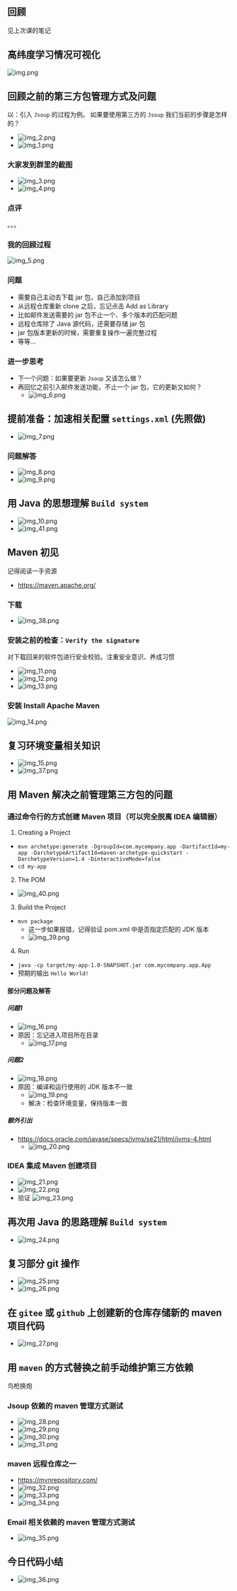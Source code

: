 ## 回顾
见上次课的笔记

## 高纬度学习情况可视化
![img.png](img.png)

## 回顾之前的第三方包管理方式及问题
以：引入 `Jsoup` 的过程为例。
如果要使用第三方的 `Jsoup` 我们当前的步骤是怎样的？
- ![img_2.png](img_2.png)
- ![img_1.png](img_1.png)
### 大家发到群里的截图
- ![img_3.png](img_3.png)
- ![img_4.png](img_4.png)
### 点评
。。。
### 我的回顾过程
![img_5.png](img_5.png)
### 问题
- 需要自己主动去下载 jar 包，自己添加到项目
- 从远程仓库重新 clone 之后，忘记点击 Add as Library
- 比如邮件发送需要的 jar 包不止一个、多个版本的匹配问题
- 远程仓库除了 Java 源代码，还需要存储 jar 包
- jar 包版本更新的时候，需要重复操作一遍完整过程
- 等等...

### 进一步思考
- 下一个问题：如果要更新 `Jsoup` 又该怎么做？
- 再回忆之前引入邮件发送功能，不止一个 jar 包，它的更新又如何？
  - ![img_6.png](img_6.png)

## 提前准备：加速相关配置 `settings.xml` (先照做)
- ![img_7.png](img_7.png)
### 问题解答
- ![img_8.png](img_8.png)
- ![img_9.png](img_9.png)

## 用 Java 的思想理解 `Build system`
- ![img_10.png](img_10.png)
- ![img_41.png](img_41.png)

## Maven 初见
记得阅读一手资源
- https://maven.apache.org/
### 下载
- ![img_38.png](img_38.png)
### 安装之前的检查：`Verify the signature`
对下载回来的软件包进行安全校验。注重安全意识、养成习惯
- ![img_11.png](img_11.png)
- ![img_12.png](img_12.png)
- ![img_13.png](img_13.png)

### 安装 Install Apache Maven
![img_14.png](img_14.png)

## 复习环境变量相关知识
- ![img_15.png](img_15.png)
- ![img_37.png](img_37.png)

## 用 Maven 解决之前管理第三方包的问题
### 通过命令行的方式创建 Maven 项目（可以完全脱离 IDEA 编辑器）
1. Creating a Project
- `mvn archetype:generate -DgroupId=com.mycompany.app -DartifactId=my-app -DarchetypeArtifactId=maven-archetype-quickstart -DarchetypeVersion=1.4 -DinteractiveMode=false
  `
- `cd my-app`
2. The POM
- ![img_40.png](img_40.png)
3. Build the Project
- `mvn package`
  - 这一步如果报错，记得验证 pom.xml 中是否指定匹配的 JDK 版本
  - ![img_39.png](img_39.png)
4. Run
- `java -cp target/my-app-1.0-SNAPSHOT.jar com.mycompany.app.App`
- 预期的输出 `Hello World!`
#### 部分问题及解答
##### 问题1
- ![img_16.png](img_16.png)
- 原因：忘记进入项目所在目录
  - ![img_17.png](img_17.png)
##### 问题2
- ![img_18.png](img_18.png)
- 原因：编译和运行使用的 JDK 版本不一致
  - ![img_19.png](img_19.png)
  - 解决：检查环境变量，保持版本一致
##### 额外引出
- https://docs.oracle.com/javase/specs/jvms/se21/html/jvms-4.html
  - ![img_20.png](img_20.png)

### IDEA 集成 Maven 创建项目
- ![img_21.png](img_21.png)
- ![img_22.png](img_22.png)
- 验证
  ![img_23.png](img_23.png)

## 再次用 Java 的思路理解 `Build system`
- ![img_24.png](img_24.png)

## 复习部分 git 操作
- ![img_25.png](img_25.png)
- ![img_26.png](img_26.png)

## 在 `gitee` 或 `github` 上创建新的仓库存储新的 maven 项目代码
- ![img_27.png](img_27.png)

## 用 `maven` 的方式替换之前手动维护第三方依赖
鸟枪换炮
### Jsoup 依赖的 maven 管理方式测试
- ![img_28.png](img_28.png)
- ![img_29.png](img_29.png)
- ![img_30.png](img_30.png)
- ![img_31.png](img_31.png)

### maven 远程仓库之一
- https://mvnrepository.com/
- ![img_32.png](img_32.png)
- ![img_33.png](img_33.png)
- ![img_34.png](img_34.png)

### Email 相关依赖的 maven 管理方式测试
- ![img_35.png](img_35.png)

## 今日代码小结
- ![img_36.png](img_36.png)
